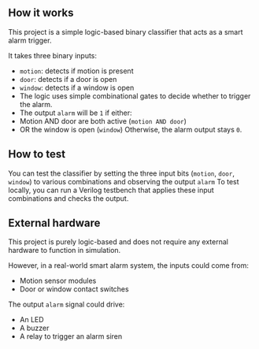 <!---

This file is used to generate your project datasheet. Please fill in the information below and delete any unused
sections.

You can also include images in this folder and reference them in the markdown. Each image must be less than
512 kb in size, and the combined size of all images must be less than 1 MB.
-->

## How it works
This project is a simple logic-based binary classifier that acts as a smart alarm trigger. 

It takes three binary inputs:
- `motion`: detects if motion is present 
- `door`: detects if a door is open
- `window`: detects if a window is open
- The logic uses simple combinational gates to decide whether to trigger the alarm.
- The output `alarm` will be `1` if either:
- Motion AND door are both active (`motion AND door`) 
- OR the window is open (`window`) Otherwise, the alarm output stays `0`.

## How to test
You can test the classifier by setting the three input bits (`motion`, `door`, `window`) to various combinations and observing the output `alarm`
To test locally, you can run a Verilog testbench that applies these input combinations and checks the output.


## External hardware

This project is purely logic-based and does not require any external hardware to function in simulation.

However, in a real-world smart alarm system, the inputs could come from:
- Motion sensor modules
- Door or window contact switches

The output `alarm` signal could drive:
- An LED
- A buzzer
- A relay to trigger an alarm siren

